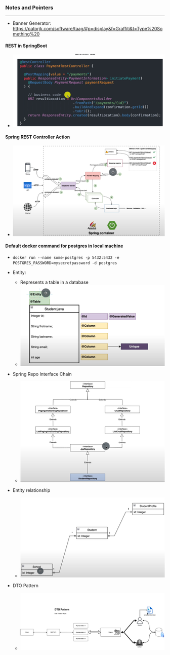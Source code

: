 ### Notes and Pointers

<hr />

* Banner Generator: https://patorjk.com/software/taag/#p=display&f=Graffiti&t=Type%20Something%20

#### REST in SpringBoot
* ![img.png](img.png)

#### Spring REST Controller Action

* ![img_1.png](img_1.png)

#### Default docker command for postgres in local machine
* `docker run --name some-postgres -p 5432:5432 -e POSTGRES_PASSWORD=mysecretpassword -d postgres`

* Entity:
  * Represents a table in a database
  * ![img_2.png](img_2.png)
* Spring Repo Interface Chain
  * ![img_3.png](img_3.png)
* Entity relationship
  * ![img_4.png](img_4.png)
* DTO Pattern
  * ![img_5.png](img_5.png)